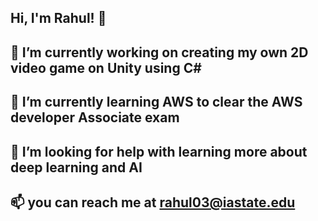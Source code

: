 ## Hi, I'm Rahul! 👋
## 🔭 I’m currently working on creating my own 2D video game on Unity using C#
## 🌱 I’m currently learning AWS to clear the AWS developer Associate exam
## 🤔 I’m looking for help with learning more about deep learning and AI
## 📫 you can reach me at rahul03@iastate.edu

